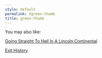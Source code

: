 ```yaml
---
style: default
permalink: Xgreen-thumb
title: green-thumb
---
```

You may also like:

[Going Straight To Hell In A Lincoln Continental](http://scp-wiki.net/going-straight-to-hell-in-a-lincoln-continental)

[Exit History](http://scp-wiki.net/exit-history)
